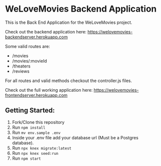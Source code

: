 # WeLoveMovies Backend Application

This is the Back End Application for the WeLoveMovies project.

Check out the backend application here: https://welovemovies-backendserver.herokuapp.com

Some valid routes are:
* /movies
* /movies/:movieId
* /theaters
* /reviews

For all routes and valid methods checkout the controller.js files.

Check out the full working application here: https://welovemovies-frontendserver.herokuapp.com

## Getting Started:
1. Fork/Clone this repository
1. Run `npm install`
1. Run `mv env.sample .env`
1. Inside your .env file add your database url (Must be a Postgres database).
1. Run `npx knex migrate:latest`
1. Run `npx knex seed:run`
1. Run `npm start`
